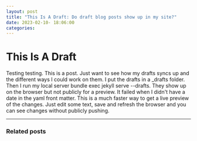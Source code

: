 ```yaml
---
layout: post
title: "This Is A Draft: Do draft blog posts show up in my site?"
date: 2023-02-10- 18:06:00
categories:
---
```

# This Is A Draft


Testing testing. This is a post. Just want to see how my drafts syncs up and the different ways I could work on them. I put the drafts in a _drafts folder. Then I run my local server bundle exec jekyll serve --drafts. They show up on the browser but not publicly for a preview. It failed when I didn't have a date in the yaml front matter. This is a much faster way to get a live preview of the changes. Just edit some text, save and refresh the browser and you can see changes without publicly pushing. 

___

### Related posts




